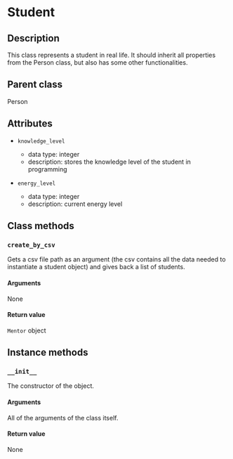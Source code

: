 # Student

## Description
This class represents a student in real life. It should inherit all properties from the Person class, but also has some other functionalities.

## Parent class
Person

## Attributes

* ```knowledge_level```
  * data type: integer
  * description: stores the knowledge level of the student in programming


* ```energy_level```
  * data type: integer
  * description: current energy level

## Class methods

### ```create_by_csv```

Gets a csv file path as an argument (the csv contains all the data needed to instantiate a student object) and gives back a list of students.

#### Arguments
None

#### Return value

```Mentor``` object

## Instance methods

### ```__init__```
The constructor of the object.

#### Arguments

All of the arguments of the class itself.

#### Return value
None
